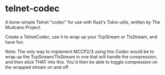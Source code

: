 # telnet-codec
A bone-simple Telnet "codec" for use with Rust's Tokio-utils, written by The Mudcano Project.

Create a TelnetCodec, use it to wrap up your TcpStream or TlsStream, and have fun.

Note: The only way to implement MCCP2/3 using this Codec would be to wrap up the TcpStream/TlsStream in one that will
handle the compression, and then stick THAT into this. You'd then be able to toggle compression on the wrapped stream
on and off.